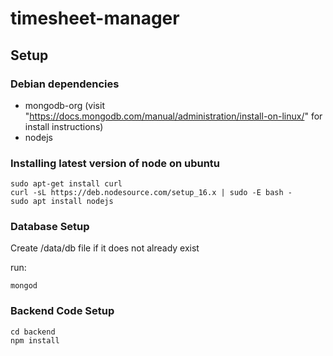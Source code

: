 # timesheet-manager

## Setup

### Debian dependencies
- mongodb-org (visit "https://docs.mongodb.com/manual/administration/install-on-linux/" for install instructions)
- nodejs

### Installing latest version of node on ubuntu
```
sudo apt-get install curl
curl -sL https://deb.nodesource.com/setup_16.x | sudo -E bash -
sudo apt install nodejs
```
### Database Setup

Create /data/db file if it does not already exist

run:
```
mongod
```

### Backend Code Setup
```
cd backend
npm install
```
